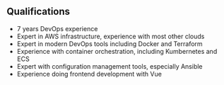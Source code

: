 ## Qualifications
* 7 years DevOps experience
* Expert in AWS infrastructure, experience with most other clouds
* Expert in modern DevOps tools including Docker and Terraform
* Experience with container orchestration, including Kumbernetes and ECS
* Expert with configuration management tools, especially Ansible
* Experience doing frontend development with Vue
